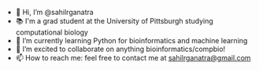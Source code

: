 - 👋 Hi, I’m @sahilrganatra
- 📚 I'm a grad student at the University of Pittsburgh studying computational biology
- 🌱 I’m currently learning Python for bioinformatics and machine learning
- 💞️ I’m excited to collaborate on anything bioinformatics/compbio!
- 📫 How to reach me: feel free to contact me at sahilrganatra@gmail.com

<!---
sahilrganatra/sahilrganatra is a ✨ special ✨ repository because its `README.md` (this file) appears on your GitHub profile.
You can click the Preview link to take a look at your changes.
--->
